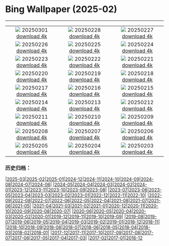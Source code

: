 # Bing Wallpaper (2025-02)
**************
| | | |
| :----: | :----: | :----: |
| ![](https://www.bing.com/th?id=OHR.MaligneLakeJasper_ZH-CN2664289451_1920x1080.jpg) 20250301 [download 4k](https://www.bing.com/th?id=OHR.MaligneLakeJasper_ZH-CN2664289451_UHD.jpg) | ![](https://www.bing.com/th?id=OHR.BhutanMonastery_ZH-CN2469401011_1920x1080.jpg) 20250228 [download 4k](https://www.bing.com/th?id=OHR.BhutanMonastery_ZH-CN2469401011_UHD.jpg) | ![](https://www.bing.com/th?id=OHR.PolarCub_ZH-CN1179361319_1920x1080.jpg) 20250227 [download 4k](https://www.bing.com/th?id=OHR.PolarCub_ZH-CN1179361319_UHD.jpg) |
| ![](https://www.bing.com/th?id=OHR.ArgyllStalker_ZH-CN0970395078_1920x1080.jpg) 20250226 [download 4k](https://www.bing.com/th?id=OHR.ArgyllStalker_ZH-CN0970395078_UHD.jpg) | ![](https://www.bing.com/th?id=OHR.BryceHoodoos_ZH-CN0817211446_1920x1080.jpg) 20250225 [download 4k](https://www.bing.com/th?id=OHR.BryceHoodoos_ZH-CN0817211446_UHD.jpg) | ![](https://www.bing.com/th?id=OHR.GiantCuttlefish_ZH-CN0670915878_1920x1080.jpg) 20250224 [download 4k](https://www.bing.com/th?id=OHR.GiantCuttlefish_ZH-CN0670915878_UHD.jpg) |
| ![](https://www.bing.com/th?id=OHR.MtFujiSunrise_ZH-CN0567499176_1920x1080.jpg) 20250223 [download 4k](https://www.bing.com/th?id=OHR.MtFujiSunrise_ZH-CN0567499176_UHD.jpg) | ![](https://www.bing.com/th?id=OHR.StLouisArch_ZH-CN0442955735_1920x1080.jpg) 20250222 [download 4k](https://www.bing.com/th?id=OHR.StLouisArch_ZH-CN0442955735_UHD.jpg) | ![](https://www.bing.com/th?id=OHR.ChampakaSarasi_ZH-CN0254940579_1920x1080.jpg) 20250221 [download 4k](https://www.bing.com/th?id=OHR.ChampakaSarasi_ZH-CN0254940579_UHD.jpg) |
| ![](https://www.bing.com/th?id=OHR.CanadaDeer_ZH-CN0631345798_1920x1080.jpg) 20250220 [download 4k](https://www.bing.com/th?id=OHR.CanadaDeer_ZH-CN0631345798_UHD.jpg) | ![](https://www.bing.com/th?id=OHR.IceHoleOtter_ZH-CN0106321041_1920x1080.jpg) 20250219 [download 4k](https://www.bing.com/th?id=OHR.IceHoleOtter_ZH-CN0106321041_UHD.jpg) | ![](https://www.bing.com/th?id=OHR.BlueBelize_ZH-CN9875040666_1920x1080.jpg) 20250218 [download 4k](https://www.bing.com/th?id=OHR.BlueBelize_ZH-CN9875040666_UHD.jpg) |
| ![](https://www.bing.com/th?id=OHR.CatalanPyrenees_ZH-CN9699602584_1920x1080.jpg) 20250217 [download 4k](https://www.bing.com/th?id=OHR.CatalanPyrenees_ZH-CN9699602584_UHD.jpg) | ![](https://www.bing.com/th?id=OHR.HumpbackMother_ZH-CN9453300759_1920x1080.jpg) 20250216 [download 4k](https://www.bing.com/th?id=OHR.HumpbackMother_ZH-CN9453300759_UHD.jpg) | ![](https://www.bing.com/th?id=OHR.Misotsuchi2025_ZH-CN9260395680_1920x1080.jpg) 20250215 [download 4k](https://www.bing.com/th?id=OHR.Misotsuchi2025_ZH-CN9260395680_UHD.jpg) |
| ![](https://www.bing.com/th?id=OHR.PenguinLove_ZH-CN9124008164_1920x1080.jpg) 20250214 [download 4k](https://www.bing.com/th?id=OHR.PenguinLove_ZH-CN9124008164_UHD.jpg) | ![](https://www.bing.com/th?id=OHR.LakeTyrrell_ZH-CN8860948292_1920x1080.jpg) 20250213 [download 4k](https://www.bing.com/th?id=OHR.LakeTyrrell_ZH-CN8860948292_UHD.jpg) | ![](https://www.bing.com/th?id=OHR.LanterFestival25Y_ZH-CN8547998003_1920x1080.jpg) 20250212 [download 4k](https://www.bing.com/th?id=OHR.LanterFestival25Y_ZH-CN8547998003_UHD.jpg) |
| ![](https://www.bing.com/th?id=OHR.YungangGrottoes_ZH-CN8275054060_1920x1080.jpg) 20250211 [download 4k](https://www.bing.com/th?id=OHR.YungangGrottoes_ZH-CN8275054060_UHD.jpg) | ![](https://www.bing.com/th?id=OHR.UmbrellaDay_ZH-CN8024305066_1920x1080.jpg) 20250210 [download 4k](https://www.bing.com/th?id=OHR.UmbrellaDay_ZH-CN8024305066_UHD.jpg) | ![](https://www.bing.com/th?id=OHR.AlstromPoint_ZH-CN7844819126_1920x1080.jpg) 20250209 [download 4k](https://www.bing.com/th?id=OHR.AlstromPoint_ZH-CN7844819126_UHD.jpg) |
| ![](https://www.bing.com/th?id=OHR.SnowySvaneti_ZH-CN7626153023_1920x1080.jpg) 20250208 [download 4k](https://www.bing.com/th?id=OHR.SnowySvaneti_ZH-CN7626153023_UHD.jpg) | ![](https://www.bing.com/th?id=OHR.BlueNorway_ZH-CN7489077966_1920x1080.jpg) 20250207 [download 4k](https://www.bing.com/th?id=OHR.BlueNorway_ZH-CN7489077966_UHD.jpg) | ![](https://www.bing.com/th?id=OHR.WhararikiBeach_ZH-CN7232913389_1920x1080.jpg) 20250206 [download 4k](https://www.bing.com/th?id=OHR.WhararikiBeach_ZH-CN7232913389_UHD.jpg) |
| ![](https://www.bing.com/th?id=OHR.ScottishSheep_ZH-CN3051181797_1920x1080.jpg) 20250205 [download 4k](https://www.bing.com/th?id=OHR.ScottishSheep_ZH-CN3051181797_UHD.jpg) | ![](https://www.bing.com/th?id=OHR.GoldenBridge_ZH-CN2910740727_1920x1080.jpg) 20250204 [download 4k](https://www.bing.com/th?id=OHR.GoldenBridge_ZH-CN2910740727_UHD.jpg) | ![](https://www.bing.com/th?id=OHR.BeginningofSpring25Y_ZH-CN7356156800_1920x1080.jpg) 20250203 [download 4k](https://www.bing.com/th?id=OHR.BeginningofSpring25Y_ZH-CN7356156800_UHD.jpg) |

### 历史归档：

|[2025-03](/../2025-03/2025-03.md)|[2025-02](/2025-02.md)|[2025-01](/../2025-01/2025-01.md)|[2024-12](/../2024-12/2024-12.md)|[2024-11](/../2024-11/2024-11.md)|[2024-10](/../2024-10/2024-10.md)|[2024-09](/../2024-09/2024-09.md)|[2024-08](/../2024-08/2024-08.md)|[2024-07](/../2024-07/2024-07.md)|[2024-06](/../2024-06/2024-06.md)|
|[2024-05](/../2024-05/2024-05.md)|[2024-04](/../2024-04/2024-04.md)|[2024-03](/../2024-03/2024-03.md)|[2024-02](/../2024-02/2024-02.md)|[2024-01](/../2024-01/2024-01.md)|[2023-12](/../2023-12/2023-12.md)|[2023-11](/../2023-11/2023-11.md)|[2023-10](/../2023-10/2023-10.md)|[2023-09](/../2023-09/2023-09.md)|[2023-08](/../2023-08/2023-08.md)|
|[2023-07](/../2023-07/2023-07.md)|[2023-06](/../2023-06/2023-06.md)|[2023-05](/../2023-05/2023-05.md)|[2023-04](/../2023-04/2023-04.md)|[2023-03](/../2023-03/2023-03.md)|[2023-02](/../2023-02/2023-02.md)|[2023-01](/../2023-01/2023-01.md)|[2022-12](/../2022-12/2022-12.md)|[2022-11](/../2022-11/2022-11.md)|[2022-10](/../2022-10/2022-10.md)|
|[2022-09](/../2022-09/2022-09.md)|[2022-08](/../2022-08/2022-08.md)|[2022-07](/../2022-07/2022-07.md)|[2022-06](/../2022-06/2022-06.md)|[2022-05](/../2022-05/2022-05.md)|[2022-04](/../2022-04/2022-04.md)|[2021-08](/../2021-08/2021-08.md)|[2021-07](/../2021-07/2021-07.md)|[2021-06](/../2021-06/2021-06.md)|[2021-05](/../2021-05/2021-05.md)|
|[2021-04](/../2021-04/2021-04.md)|[2021-03](/../2021-03/2021-03.md)|[2021-02](/../2021-02/2021-02.md)|[2021-01](/../2021-01/2021-01.md)|[2020-12](/../2020-12/2020-12.md)|[2020-11](/../2020-11/2020-11.md)|[2020-10](/../2020-10/2020-10.md)|[2020-09](/../2020-09/2020-09.md)|[2020-08](/../2020-08/2020-08.md)|[2020-07](/../2020-07/2020-07.md)|
|[2020-06](/../2020-06/2020-06.md)|[2020-05](/../2020-05/2020-05.md)|[2020-04](/../2020-04/2020-04.md)|[2020-03](/../2020-03/2020-03.md)|[2020-02](/../2020-02/2020-02.md)|[2020-01](/../2020-01/2020-01.md)|[2019-12](/../2019-12/2019-12.md)|[2019-11](/../2019-11/2019-11.md)|[2019-10](/../2019-10/2019-10.md)|[2019-09](/../2019-09/2019-09.md)|
|[2019-08](/../2019-08/2019-08.md)|[2019-07](/../2019-07/2019-07.md)|[2019-06](/../2019-06/2019-06.md)|[2019-05](/../2019-05/2019-05.md)|[2019-04](/../2019-04/2019-04.md)|[2019-03](/../2019-03/2019-03.md)|[2019-02](/../2019-02/2019-02.md)|[2019-01](/../2019-01/2019-01.md)|[2018-12](/../2018-12/2018-12.md)|[2018-11](/../2018-11/2018-11.md)|
|[2018-10](/../2018-10/2018-10.md)|[2018-09](/../2018-09/2018-09.md)|[2018-08](/../2018-08/2018-08.md)|[2018-07](/../2018-07/2018-07.md)|[2018-06](/../2018-06/2018-06.md)|[2018-05](/../2018-05/2018-05.md)|[2018-04](/../2018-04/2018-04.md)|[2018-03](/../2018-03/2018-03.md)|[2018-02](/../2018-02/2018-02.md)|[2018-01](/../2018-01/2018-01.md)|
|[2017-12](/../2017-12/2017-12.md)|[2017-11](/../2017-11/2017-11.md)|[2017-10](/../2017-10/2017-10.md)|[2017-09](/../2017-09/2017-09.md)|[2017-08](/../2017-08/2017-08.md)|[2017-07](/../2017-07/2017-07.md)|[2017-06](/../2017-06/2017-06.md)|[2017-05](/../2017-05/2017-05.md)|[2017-04](/../2017-04/2017-04.md)|[2017-03](/../2017-03/2017-03.md)|
|[2017-02](/../2017-02/2017-02.md)|[2017-01](/../2017-01/2017-01.md)|[2016-12](/../2016-12/2016-12.md)